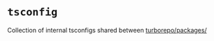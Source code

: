 # `tsconfig`

Collection of internal tsconfigs shared between [turborepo/packages/](https://github.com/vercel/turbo/tree/main/packages)
